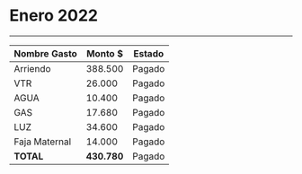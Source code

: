 # Enero 2022
----

| Nombre Gasto  | Monto $  | Estado |
|---|---|--|
|   Arriendo | 388.500   |  Pagado | 
|  VTR  |      26.000 | Pagado | 
|   AGUA |   10.400| Pagado | 
|   GAS |   17.680| Pagado | 
|   LUZ |   34.600| Pagado |
|   Faja Maternal |   14.000| Pagado |
**TOTAL** |  **430.780**   | Pagado 